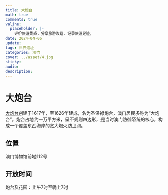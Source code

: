 ```yaml
---
title: 大炮台
math: true
comments: true
valine:
  placeholder: |-
    评价旅游景点，分享旅游攻略，记录旅游足迹。
date: 2024-04-06
update:
tags: 世界遗址
categories: 澳门
cover: ../asset/4.jpg
sticky:
audio:
description:
---
```

# 大炮台
[大炮台](https://www.macaotourism.gov.mo/zh-hans/sightseeing/fortresses/mount-fortress)创建于1617年，至1626年建成，名为圣保禄炮台，澳门居民多称为“大炮台”。炮台占地约一万平方米，呈不规则四边形，是当时澳门防御系统的核心，构成一个覆盖东西海岸的宽大炮火防卫网。
## 位置
澳门博物馆前地112号
## 开放时间
炮台及花园：上午7时至晚上7时
